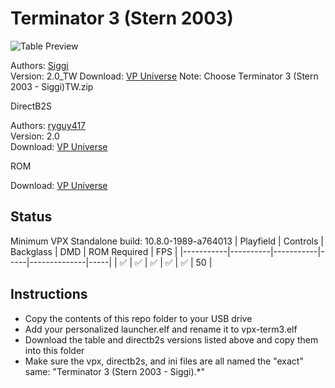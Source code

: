 # Terminator 3 (Stern 2003)

![Table Preview](https://vpuniverse.com/screenshots/monthly_2023_07/t3dt.png.6b65177e71b6187179d478e6b2263bf8.png)

Authors: [Siggi](https://vpuniverse.com/profile/8779-siggi/)  
Version: 2.0_TW
Download: [VP Universe](https://vpuniverse.com/files/file/15094-terminator-3-stern-2003-siggis-mod-jp/)
Note: Choose Terminator 3 (Stern 2003 - Siggi)TW.zip

DirectB2S

Authors: [ryguy417](https://vpuniverse.com/profile/31096-ryguy417/)  
Version: 2.0  
Download: [VP Universe](https://vpuniverse.com/files/file/12992-terminator-3-stern-2003-b2s-with-full-dmd/)

ROM

Download: [VP Universe](https://vpuniverse.com/files/file/869-term3zip/)

## Status 

Minimum VPX Standalone build: 10.8.0-1989-a764013
| Playfield | Controls | Backglass | DMD | ROM Required | FPS | 
|-----------|----------|-----------|-----|--------------|-----|
| :white_check_mark: | :white_check_mark: | :white_check_mark: | :white_check_mark: | :white_check_mark: | 50 |

## Instructions

- Copy the contents of this repo folder to your USB drive
- Add your personalized launcher.elf and rename it to vpx-term3.elf
- Download the table and directb2s versions listed above and copy them into this folder
- Make sure the vpx, directb2s, and ini files are all named the "exact" same: "Terminator 3 (Stern 2003 - Siggi).*"
